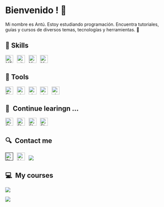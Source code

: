 # Bienvenido ! 🥖

Mi nombre es Antú. Estoy estudiando programación. Encuentra tutoriales, guías y cursos de diversos temas, tecnologías y herramientas. 🥐

## 📖 Skills

<a name="learning-now"></a>

[<img src="https://img.shields.io/badge/HTML5-E34F26?style=for-the-badge&logo=html5&logoColor=white" alt="HTML5 logo" title="HTML5" height="25" />][tech_tools_anchor]
&nbsp;
[<img src="https://img.shields.io/badge/Python-3776AB?style=for-the-badge&logo=python&logoColor=white" alt="git logo" title="git" height="25" />][tech_tools_anchor]
&nbsp;
[<img src="https://img.shields.io/badge/Markdown-000000?style=for-the-badge&logo=markdown&logoColor=white" alt="Visual Studio Code logo" title="Visual Studio Code" height="25" />][tech_tools_anchor]
&nbsp;
[<img src="https://img.shields.io/badge/CSS3-1572B6?style=for-the-badge&logo=css3&logoColor=white" alt="Visual Studio Code logo" title="Visual Studio Code" height="25" />][tech_tools_anchor]
&nbsp;

<a name="learning-next"></a>

## 💾 Tools

[<img src="https://img.shields.io/badge/Arduino_IDE-00979D?style=for-the-badge&logo=arduino&logoColor=white" alt="Firebase logo" title="Firebase" height="25" />][learning_now_anchor]
&nbsp;
[<img src="https://img.shields.io/badge/PyCharm-000000.svg?&style=for-the-badge&logo=PyCharm&logoColor=white" alt="styled-components logo" title="styled-components" height="25" />][learning_now_anchor]
&nbsp;
[<img src="https://img.shields.io/badge/Visual_Studio_Code-0078D4?style=for-the-badge&logo=visual%20studio%20code&logoColor=white" alt="styled-components logo" title="styled-components" height="25" />][learning_now_anchor]
&nbsp;
[<img src="https://img.shields.io/badge/powershell-5391FE?style=for-the-badge&logo=powershell&logoColor=white" alt="styled-components logo" title="styled-components" height="25" />][learning_now_anchor]
&nbsp;
[<img src="https://img.shields.io/badge/GIT-E44C30?style=for-the-badge&logo=git&logoColor=white" alt="styled-components logo" title="styled-components" height="25" />][learning_now_anchor]
&nbsp;

## 👾  Continue learingn ...

[<img src="https://img.shields.io/badge/JavaScript-F7DF1E?style=for-the-badge&logo=javascript&logoColor=black" alt="Flutter logo" title="Flutter" height="25" />][learning_next_anchor]
&nbsp;
[<img src="https://img.shields.io/badge/Django-092E20?style=for-the-badge&logo=django&logoColor=white" alt="Flutter logo" title="Flutter" height="25" />][learning_next_anchor]
&nbsp;
[<img src="https://img.shields.io/badge/MySQL-00000F?style=for-the-badge&logo=mysql&logoColor=white" alt="Flutter logo" title="Flutter" height="25" />][learning_next_anchor]
&nbsp;
[<img src="https://img.shields.io/badge/Arduino_IDE-00979D?style=for-the-badge&logo=arduino&logoColor=white" alt="Flutter logo" title="Flutter" height="25" />][learning_next_anchor]
&nbsp;

## 🔍  Contact me

[<img src="https://img.shields.io/badge/Instagram-E4405F?style=for-the-badge&logo=instagram&logoColor=white" alt="Stack Overflow logo" title="Stack Overflow" height="25" />]()
&nbsp;
[<img src="https://img.shields.io/badge/Udemy-EC5252?style=for-the-badge&logo=Udemy&logoColor=white" alt="LinkedIn logo" title="LinkedIn" height="25" />](https://www.udemy.com/user/antu-30/)
&nbsp;
[<img src="https://img.shields.io/badge/YouTube-FF0000?style=for-the-badge&logo=youtube&logoColor=white" />](https://www.youtube.com/channel/UCBYbGS810wBAI7QOtw0yk_A)
&nbsp;

## 💻  My courses

[<img src="https://img.shields.io/badge/Python-3776AB?style=for-the-badge&logo=python&logoColor=white" />](https://stackoverflow.com/users/10927329/valentin-briand)

[<img src="https://img.shields.io/badge/HTML5-E34F26?style=for-the-badge&logo=html5&logoColor=white" />](https://www.linkedin.com/in/valentinbriand42)

[tech_tools_anchor]: #bonjour--
[learning_now_anchor]: #learning-now
[learning_next_anchor]: #learning-next
